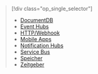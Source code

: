 
> [!div class="op_single_selector"]
> * [DocumentDB](../articles/azure-functions/functions-bindings-documentdb.md)
> * [Event Hubs](../articles/azure-functions/functions-bindings-event-hubs.md)
> * [HTTP/Webhook](../articles/azure-functions/functions-bindings-http-webhook.md)
> * [Mobile Apps](../articles/azure-functions/functions-bindings-mobile-apps.md)
> * [Notification Hubs](../articles/azure-functions/functions-bindings-notification-hubs.md)
> * [Service Bus](../articles/azure-functions/functions-bindings-service-bus.md)
> * [Speicher](../articles/azure-functions/functions-bindings-storage.md)
> * [Zeitgeber](../articles/azure-functions/functions-bindings-timer.md)
> 
> 

<!---HONumber=AcomDC_0824_2016-->
